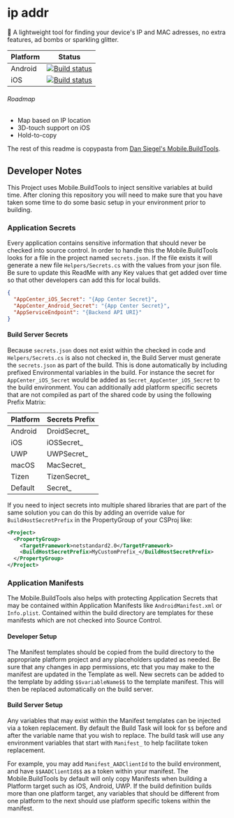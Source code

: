 # ip addr

🤖 A lightweight tool for finding your device's IP and MAC adresses, no extra features, ad bombs or sparkling glitter.



| Platform | Status                                                       |
| -------- | ------------------------------------------------------------ |
| Android  | [![Build status](https://build.appcenter.ms/v0.1/apps/5a46c922-81c0-4ce4-9d4d-d33c52a04dc2/branches/master/badge)](https://appcenter.ms) |
| iOS      | [![Build status](https://build.appcenter.ms/v0.1/apps/93ceb8a6-eb7f-4742-a6a0-80bf9d639ba4/branches/master/badge)](https://appcenter.ms) |



###### Roadmap

* Map based on IP location
* 3D-touch support on iOS
* Hold-to-copy



The rest of this readme is copypasta from [Dan Siegel's Mobile.BuildTools](https://github.com/dansiegel/Mobile.BuildTools).

## Developer Notes

This Project uses Mobile.BuildTools to inject sensitive variables at build time. 
After cloning this repository you will need to make sure that you have taken some time to do some basic setup in your environment prior to building.

### Application Secrets

Every application contains sensitive information that should never be checked into source control. In order to handle this the Mobile.BuildTools looks for a file in the project named `secrets.json`. If the file exists it will generate a new file
`Helpers/Secrets.cs` with the values from your json file. Be sure to update this ReadMe with any Key values that get added over time so that other developers can add this for local builds.

```json
{
  "AppCenter_iOS_Secret": "{App Center Secret}",
  "AppCenter_Android_Secret": "{App Center Secret}",
  "AppServiceEndpoint": "{Backend API URI}"
}
```

#### Build Server Secrets

Because `secrets.json` does not exist within the checked in code and `Helpers/Secrets.cs` is also not checked in, the Build Server must generate the `secrets.json` as part of the build. This is done automatically by including prefixed Environmental variables in the build. For instance the secret for `AppCenter_iOS_Secret` would be added as `Secret_AppCenter_iOS_Secret` to the build environment. You can additionally add  platform specific secrets that are not compiled as part of the shared code by using the following Prefix Matrix:

| Platform | Secrets Prefix |
| -------- | -------------- |
| Android | DroidSecret_ |
| iOS | iOSSecret_ |
| UWP | UWPSecret_ |
| macOS | MacSecret_ |
| Tizen | TizenSecret_ |
| Default | Secret_ |

If you need to inject secrets into multiple shared libraries that are part of the same solution you can do this by adding an override value for `BuildHostSecretPrefix` in the PropertyGroup of your CSProj like:

```xml
<Project>
  <PropertyGroup>
    <TargetFramework>netstandard2.0</TargetFramework>
    <BuildHostSecretPrefix>MyCustomPrefix_</BuildHostSecretPrefix>
  </PropertyGroup>
</Project>
```

### Application Manifests

The Mobile.BuildTools also helps with protecting Application Secrets that may be contained within Application Manifests like `AndroidManifest.xml` or `Info.plist`. Contained within the build directory are templates for these manifests which are not checked into Source Control.

#### Developer Setup

The Manifest templates should be copied from the build directory to the appropriate platform project and any placeholders updated as needed. Be sure that any changes in app permissions, etc that you may make to the manifest are updated in the Template as well. New secrets can be added to the template by adding `$$variableName$$` to the template manifest. This will then be replaced automatically on the build server.

#### Build Server Setup

Any variables that may exist within the Manifest templates can be injected via a token replacement. By default the Build Task will look for `$$` before and after  the variable name that you wish to replace. The build task will use any environment variables that start with `Manifest_` to help facilitate token replacement.

For example, you may add `Manifest_AADClientId` to the build environment, and have `$$AADClientId$$` as a token within your manifest. The Mobile.BuildTools by default will only copy Manifests when building a Platform target such as iOS, Android, UWP. If the build definition builds more than one platform target, any variables that should be different from one platform to the next should use platform specific
tokens within the manifest.
